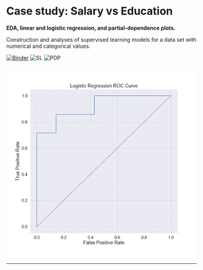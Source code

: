 # Case study: Salary vs Education

__EDA, linear and logistic regression, and partial-dependence plots.__ 

Construction and analyses of supervised learning models for a data set with numerical and categorical values.

[![Binder](https://mybinder.org/badge_logo.svg)](https://mybinder.org/v2/gh/hectoramirez/StockMarketPrices/master?filepath=StockMarketPrices.ipynb)
![SL](https://img.shields.io/badge/%20-Supervised%20Learning-informational)
![PDP](https://img.shields.io/badge/%20-Partial--Dependence%20plots-green)

![ROC](roc.png)

---